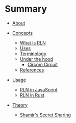 # Summary
- [About](./about.md)
- [Concepts](./concepts.md)
  - [What is RLN](./what_is_rln.md)
  - [Uses](./uses.md)
  - [Terminology](./terminology.md)
  - [Under the hood](./under_the_hood.md)
    - [Circom Circuit](./rln_circuit.md)
  - [References](./references.md)
- [Usage](./code.md)
  - [RLN in JavaScript]()
  - [RLN in Rust]()

- [Theory](./theory.md)
  - [Shamir's Secret Sharing](./sss.md)
